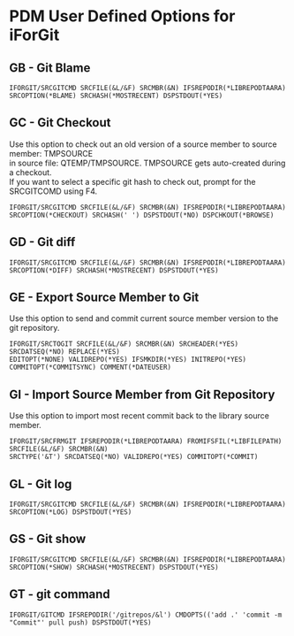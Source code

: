 # PDM User Defined Options for iForGit

## GB - Git Blame  
```
IFORGIT/SRCGITCMD SRCFILE(&L/&F) SRCMBR(&N) IFSREPODIR(*LIBREPODTAARA)
SRCOPTION(*BLAME) SRCHASH(*MOSTRECENT) DSPSTDOUT(*YES)
```
## GC - Git Checkout
Use this option to check out an old version of a source member to source member: TMPSOURCE  
in source file: QTEMP/TMPSOURCE. TMPSOURCE gets auto-created during a checkout.  
If you want to select a specific git hash to check out, prompt for the SRCGITCOMD using F4.  

```
IFORGIT/SRCGITCMD SRCFILE(&L/&F) SRCMBR(&N) IFSREPODIR(*LIBREPODTAARA) SRCOPTION(*CHECKOUT) SRCHASH(' ') DSPSTDOUT(*NO) DSPCHKOUT(*BROWSE)
```
  
## GD - Git diff

```
IFORGIT/SRCGITCMD SRCFILE(&L/&F) SRCMBR(&N) IFSREPODIR(*LIBREPODTAARA) SRCOPTION(*DIFF) SRCHASH(*MOSTRECENT) DSPSTDOUT(*YES)  
```

## GE - Export Source Member to Git 
Use this option to send and commit current source member version to the git repository.
                                                                                
```
IFORGIT/SRCTOGIT SRCFILE(&L/&F) SRCMBR(&N) SRCHEADER(*YES) SRCDATSEQ(*NO) REPLACE(*YES)  
EDITOPT(*NONE) VALIDREPO(*YES) IFSMKDIR(*YES) INITREPO(*YES) COMMITOPT(*COMMITSYNC) COMMENT(*DATEUSER)  
```

## GI - Import Source Member from Git Repository
Use this option to import most recent commit back to the library source member.

```
IFORGIT/SRCFRMGIT IFSREPODIR(*LIBREPODTAARA) FROMIFSFIL(*LIBFILEPATH) SRCFILE(&L/&F) SRCMBR(&N)   
SRCTYPE('&T') SRCDATSEQ(*NO) VALIDREPO(*YES) COMMITOPT(*COMMIT)         
```

## GL - Git log

```
IFORGIT/SRCGITCMD SRCFILE(&L/&F) SRCMBR(&N) IFSREPODIR(*LIBREPODTAARA) SRCOPTION(*LOG) DSPSTDOUT(*YES)                           
```
## GS - Git show
   
```
IFORGIT/SRCGITCMD SRCFILE(&L/&F) SRCMBR(&N) IFSREPODIR(*LIBREPODTAARA) SRCOPTION(*SHOW) SRCHASH(*MOSTRECENT) DSPSTDOUT(*YES)     
```

## GT - git command
```
IFORGIT/GITCMD IFSREPODIR('/gitrepos/&l') CMDOPTS(('add .' 'commit -m "Commit"' pull push) DSPSTDOUT(*YES)
```

